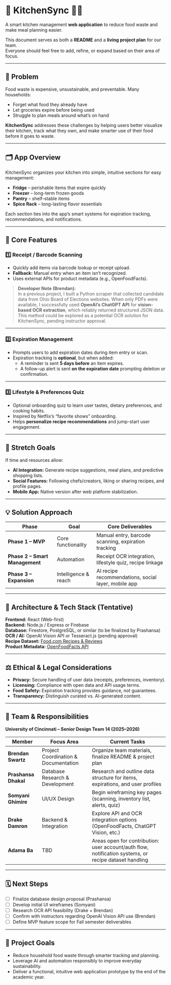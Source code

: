 # 🧾 KitchenSync 🥫🥕  
A smart kitchen management **web application** to reduce food waste and make meal planning easier.  

This document serves as both a **README** and a **living project plan** for our team.  
Everyone should feel free to add, refine, or expand based on their area of focus.  

---

## 📌 Problem
Food waste is expensive, unsustainable, and preventable. Many households:
- Forget what food they already have  
- Let groceries expire before being used  
- Struggle to plan meals around what’s on hand  

**KitchenSync** addresses these challenges by helping users better visualize their kitchen, track what they own, and make smarter use of their food before it goes to waste.  

---

## 🗂️ App Overview
KitchenSync organizes your kitchen into simple, intuitive sections for easy management:
- **Fridge** – perishable items that expire quickly  
- **Freezer** – long-term frozen goods  
- **Pantry** – shelf-stable items  
- **Spice Rack** – long-lasting flavor essentials  

Each section ties into the app’s smart systems for expiration tracking, recommendations, and notifications.

---

## 🚀 Core Features

### 1️⃣ Receipt / Barcode Scanning
- Quickly add items via barcode lookup or receipt upload.  
- **Fallback:** Manual entry when an item isn’t recognized.  
- Uses external APIs for product metadata (e.g., OpenFoodFacts).  

> **Developer Note (Brendan):**  
> In a previous project, I built a Python scraper that collected candidate data from Ohio Board of Elections websites. When only PDFs were available, I successfully used **OpenAI’s ChatGPT API** for **vision-based OCR extraction**, which reliably returned structured JSON data.  
> This method could be explored as a potential OCR solution for KitchenSync, pending instructor approval.

---

### 2️⃣ Expiration Management
- Prompts users to add expiration dates during item entry or scan.  
- Expiration tracking is **optional**, but when added:
  - A reminder is sent **5 days before** an item expires.  
  - A follow-up alert is sent **on the expiration date** prompting deletion or confirmation.  

---

### 3️⃣ Lifestyle & Preferences Quiz
- Optional onboarding quiz to learn user tastes, dietary preferences, and cooking habits.  
- Inspired by Netflix’s “favorite shows” onboarding.  
- Helps **personalize recipe recommendations** and jump-start user engagement.  

---

## 🧠 Stretch Goals
If time and resources allow:
- **AI Integration:** Generate recipe suggestions, meal plans, and predictive shopping lists.  
- **Social Features:** Following chefs/creators, liking or sharing recipes, and profile pages.  
- **Mobile App:** Native version after web platform stabilization.

---

## 💡 Solution Approach

| **Phase** | **Goal** | **Core Deliverables** |
|------------|-----------|------------------------|
| **Phase 1 – MVP** | Core functionality | Manual entry, barcode scanning, expiration tracking |
| **Phase 2 – Smart Management** | Automation | Receipt OCR integration, lifestyle quiz, recipe linkage |
| **Phase 3 – Expansion** | Intelligence & reach | AI recipe recommendations, social layer, mobile app |

---

## 🧱 Architecture & Tech Stack (Tentative)

**Frontend:** React (Web-first)  
**Backend:** Node.js / Express or Firebase  
**Database:** Firestore, PostgreSQL, or similar (to be finalized by Prashansa)  
**OCR / AI:** OpenAI Vision API or Tesseract.js (pending approval)  
**Recipe Dataset:** [Food.com Recipes & Reviews](https://www.kaggle.com/datasets/irkaal/foodcom-recipes-and-reviews)  
**Product Metadata:** [OpenFoodFacts API](https://openfoodfacts.github.io/openfoodfacts-server/api/)  

---

## ⚖️ Ethical & Legal Considerations
- **Privacy:** Secure handling of user data (receipts, preferences, inventory).  
- **Licensing:** Compliance with open data and API usage terms.  
- **Food Safety:** Expiration tracking provides guidance, not guarantees.  
- **Transparency:** Distinguish curated vs. AI-generated content.  

---

## 👥 Team & Responsibilities  
**University of Cincinnati – Senior Design Team 14 (2025–2026)**

| **Member** | **Focus Area** | **Current Tasks** |
|-------------|----------------|--------------------|
| **Brendan Swartz** | Project Coordination & Documentation | Organize team materials, finalize README & project plan |
| **Prashansa Dhakal** | Database Research & Development | Research and outline data structure for items, expirations, and user profiles |
| **Somyani Ghimire** | UI/UX Design | Begin wireframing key pages (scanning, inventory list, alerts, quiz) |
| **Drake Damron** | Backend & Integration | Explore API and OCR integration options (OpenFoodFacts, ChatGPT Vision, etc.) |
| **Adama Ba** | TBD | Areas open for contribution: user account/auth flow, notification systems, or recipe dataset handling |

---

## 🗓️ Next Steps
- [ ] Finalize database design proposal (Prashansa)  
- [ ] Develop initial UI wireframes (Somyani)  
- [ ] Research OCR API feasibility (Drake + Brendan)  
- [ ] Confirm with instructors regarding OpenAI Vision API use (Brendan)  
- [ ] Define MVP feature scope for Fall semester deliverables  

---

## 🧭 Project Goals
- Reduce household food waste through smarter tracking and planning.  
- Leverage AI and automation responsibly to improve everyday sustainability.  
- Deliver a functional, intuitive web application prototype by the end of the academic year.  
